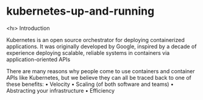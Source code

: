 # kubernetes-up-and-running

<hı> Introduction </h1>

<p> Kubernetes is an open source orchestrator for deploying containerized applications. It
was originally developed by Google, inspired by a decade of experience deploying
scalable, reliable systems in containers via application-oriented APIs </p>

There are many reasons why people come to use containers and container APIs like
Kubernetes, but we believe they can all be traced back to one of these benefits:
• Velocity
• Scaling (of both software and teams)
• Abstracting your infrastructure
• Efficiency

 